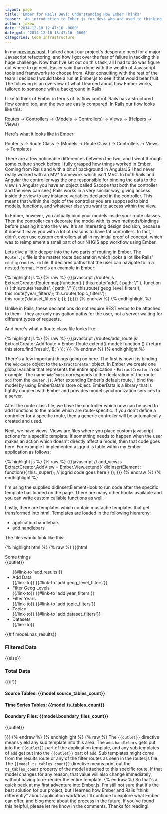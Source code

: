 ```yaml
---
layout: page
title: 'Ember for Rails Devs: Understanding How Ember Thinks'
teaser: 'An introduction to Ember.js for devs who are used to thinking in Rails.'
author: jakew
date: '2014-12-10 12:47:16 -0600'
date_gmt: '2014-12-10 18:47:16 -0600'
categories: Code Infrastructure
---
```

In my <a href="{{site.url}}/take-it-and-run-a-tale-of-risk-failure-and-the-beginning-of-a-javascript-journey/" title="previous post">previous post</a>, I talked about our project's desperate need for a major Javascript refactoring, and how I got over the fear of failure in tackling this huge challenge. Now that I've set out on this task, all I had to do was figure out where to go next. Easier said than done with the wealth of Javascript tools and frameworks to choose from. After consulting with the rest of the team I decided I would take a run at Ember.js to see if that would bear fruit. The following is an overview of what I learned about how Ember works, tailored to someone with a background in Rails.

I like to think of Ember in terms of its flow control. Rails has a structured flow control too, and the two are easily compared. In Rails our flow looks like this:

Routes &rarr; Controllers &rarr; (Models &rarr; Controllers) &rarr; Views &rarr; (Helpers &rarr; Views)

Here's what it looks like in Ember:

Router.js &rarr; Route Class &rarr; (Models &rarr; Route Class) &rarr; Controllers &rarr; Views &rarr; Templates

There are a few noticeable differences between the two, and I went through some culture shock before I fully grasped how things worked in Ember. Coming from Rails and with a bit of background in AngularJS I had never really worked with an MV* framework which isn't MVC. In both Rails and Angular the controller was the one responsible for binding the data to the view (in Angular you have an object called $scope that both the controller and the view can see.) Rails works in a very similar way, giving access inside the view to any instance variables declared in the controller. This means that within the logic of the controller you are supposed to bind models, functions, and whatever else you want to access within the view.

In Ember, however, you actually bind your models inside your route classes. Then the controller can decorate the model with its own methods/bindings before passing it onto the view. It's an interesting design decision, because it doesn't leave you with a lot of reasons to have fat controllers. In fact, I didn't even use custom controllers at all in my initial proof of concept, which was to reimplement a small part of our NHGIS app workflow using Ember.

Lets dive a little deeper into the two parts of routing in Ember. The `Router.js` file is the master route declaration which looks a lot like Rails' `config/routes.rb` file. It declares paths that the user can navigate to in a nested format. Here's an example in Ember:

{% highlight js %}
{% raw %}
{{{javascript
//router.js
ExtractCreator.Router.map(function() {
        	this.route('add', { path: '/' }, function () {
                    	this.route('results', { path: '/' });
                    	this.route('geog_level_filters');
                    	this.route('year_filters');
                    	this.route('topic_filters');
                    	this.route('dataset_filters');
        	});
});}}}
{% endraw %}
{% endhighlight %}

Unlike in Rails, these declarations do not require REST verbs to be attached to them - they are only navigation paths for the user, not a server waiting for different types of requests.

And here's what a Route class file looks like:

{% highlight js %}
{% raw %}
{{{javascript
//routes/add_route.js
ExtractCreator.AddRoute = Ember.Route.extend({
        	model: function () {
                    	return this.store.find('result', 1);
        	}
});
}}}
{% endraw %}
{% endhighlight %}

There's a few important things going on here. The first is how it is binding the `AddRoute` object to the `ExtractCreator` object. In Ember we create one global variable that represents the entire application - `ExtractCreator` in our example. The name `AddRoute` corresponds to the declaration of the route `add` from the `Router.js`. After extending Ember's default route, I bind the model by using EmberData's store object. EmberData is a library that is tightly coupled with Ember and provides model synchronization services to a server.

After the route class file, we have the controller which now can be used to add functions to the model which are route-specific. If you don't define a controller for a specific route, then a generic controller will be automatically created and used.

Next, we have views. Views are files where you place custom javascript actions for a specific template. If something needs to happen when the user makes an action which doesn't directly affect a model, then that code goes here. For example I implemented a jqgrid.js table within my Ember application as follows:

{% highlight js %}
{% raw %}
{{{javascript
// add_view.js
ExtractCreator.AddView = Ember.View.extend({
        	didInsertElement : function(){
                    	this._super();
  	// jqgrid code goes here
        	}
});
}}}
{% endraw %}
{% endhighlight %}

I'm using the supplied didInsertElementHook to run code after the specific template has loaded on the page. There are many other hooks available and you can write custom callable functions as well.

Lastly, there are templates which contain mustache templates that get transformed into html. Templates are loaded in the following hierarchy:

* application.handlebars
* add.handlebars

The files would look like this:

{% highlight html %}
{% raw %}
{{{html
<!-- application.handlebars !-->

<section id="subnav">
   Some things
</section>

<section id="lower-section" class="clearfix">
        	{{outlet}}
</section>

<!-- add.handlebars -->

<section id="side-nav">
<ul class="add-nav">
                    	{{#link-to 'add.results'}}
<li>Add Data</li>{{/link-to}}
                    	{{#link-to 'add.geog_level_filters'}}
<li>Filter Geog Levels</li>{{/link-to}}
                    	{{#link-to 'add.year_filters'}}
<li>Filter Years</li>{{/link-to}}
                    	{{#link-to 'add.topic_filters'}}
<li>Topics</li>{{/link-to}}
                    	{{#link-to 'add.dataset_filters'}}
<li>Datasets</li>{{/link-to}}
        	</ul>

<aside class="filter-overview">
                    	{{#if model.has_results}}

<h3>Filtered Data</h3>
                    	{{else}}

<h3>Total Data</h3>
                    	{{/if}}

<h4>Source Tables: {{model.source_tables_count}}</h4>

<h4>Time Series Tables: {{model.ts_tables_count}}</h4>

<h4>Boundary Files: {{model.boundary_files_count}}</h4>
        	</aside>
</section>

<section id="main-view" class="clearfix">
        	{{outlet}}
</section>

}}}
{% endraw %}
{% endhighlight %}
{% raw %}
The `{{outlet}}` directive means yield any sub template into this area. The `add.handlebars` gets put into the `{{outlet}}` part of the application template, and any sub templates of `add` get put into the `{{outlet}}` part of `add`. Sub templates might come from the results route or any of the filter routes as seen in the router.js file. The `{{model.ts_tables_count}}` directive means print out the `ts_tables_count` property of the model attached to this specific route. If that model changes for any reason, that value will also change immediately, without having to re-render the entire template.
{% endraw %}
So that's a quick peek at my first adventure into Ember.js. I'm still not sure that it's the best solution for our project, but I learned how Ember and Rails "think differently" about application workflow. I'll continue to explore what Ember can offer, and blog more about the process in the future. If you've found this helpful, please let me know in the comments. Thanks for reading!
